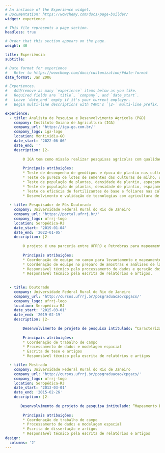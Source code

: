 ```yaml
---
# An instance of the Experience widget.
# Documentation: https://wowchemy.com/docs/page-builder/
widget: experience

# This file represents a page section.
headless: true

# Order that this section appears on the page.
weight: 40

title: Experiência
subtitle:

# Date format for experience
#   Refer to https://wowchemy.com/docs/customization/#date-format
date_format: Jan 2006

# Experiences.
#   Add/remove as many `experience` items below as you like.
#   Required fields are `title`, `company`, and `date_start`.
#   Leave `date_end` empty if it's your current employer.
#   Begin multi-line descriptions with YAML's `|2-` multi-line prefix.

experience:
  - title: Analista de Pesquisa e Desenvolvimento Agrícola (P&D) 
    company: Instituto Goiano de Agricultura (IGA)
    company_url: 'https://iga-go.com.br/'
    company_logo: iga-logo
    location: Montividiu-GO
    date_start: '2022-06-06'
    date_end: ''
    description: |2-
        
        O IGA tem como missão realizar pesquisas agrícolas com qualidade e credibilidade, segundo a demanda dos produtores e parceiros, validando e transferindo tecnologias para fortalecer a agricultura de forma sustentável no Estado de Goiás e no Brasil.
        
        Principais atribuições:
        * Teste de desempenho de genótipos e época de plantio nas culturas de algodão, milho, soja e feijão;
        * Teste de pureza de lotes de sementes das culturas de milho, soja e feijão;
        * Teste de população de plantas, densidade de plantio, espaçamento entre plantas nas culturas de algodão, milho, soja e feijão;
        * Teste de população de plantas, densidade de plantio, espaçamento entre plantas nas culturas de algodão, milho, soja e feijão;
        * Teste de eficácia de fertilizantes de base e foliares nas culturas de algodão, milho, soja e feijão;
        * Desevolvimento e validação de tecnologias com agricultura de precisão e digital voltadas as culturas de algodão, milho, soja e feijão.
        
  - title: Pesquisador de Pós Doutorado
    company: Universidade Federal Rural do Rio de Janeiro
    company_url: 'https://portal.ufrrj.br/'
    company_logo: ufrrj-logo
    location: Seropédica-RJ
    date_start: '2019-01-04'
    date_end: '2022-01-05'
    description: |2-
  
        O projeto é uma parceria entre UFRRJ e Petrobras para mapeamento de tipos e atributos do solo bem como         avaliação da aptidão das terras nos campos de exploração da Petrobras na Bahia.
        
        Principais atribuições:
        * Coordenação de equipe no campo para levantamento e mapeamento de solos;
        * Coordenação de equipe no preparo de amostras e análises de laboratório;
        * Responsável técnico pelo processamento de dados e geração dos produtos;
        * Responsável técnico pela escrita de relatórios e artigos.
        
        
  - title: Doutorado
    company: Universidade Federal Rural do Rio de Janeiro
    company_url: 'http://cursos.ufrrj.br/posgraduacao/cpgacs/'
    company_logo: ufrrj-logo
    location: Seropédica-RJ
    date_start: '2015-03-01'
    date_end: '2019-02-19'
    description: |2-
  
        Desenvolvimento de projeto de pesquisa intitulado: “Caracterização de solos e avaliação da vulnerabilidade de ambientes no Parque Nacional de Itatiaia”. O projeto tem como objetivo a aplicação das modernas técnicas de mapeamento digital de solo para predição de atributos e tipos de solo, bem como a avaliação da vulnerabilidade ambiental usando uma abordagem participativa no Paque Nacional de Itatiaia.
        
        Principais atribuições:
        * Coordenação de trabalho de campo
        * Processamento de dados e modelagem espacial
        * Escrita de tese e artigos
        * Responsável técnico pela escrita de relatórios e artigos

  - title: Mestrado
    company: Universidade Federal Rural do Rio de Janeiro
    company_url: 'http://cursos.ufrrj.br/posgraduacao/cpgacs/'
    company_logo: ufrrj-logo
    location: Seropédica-RJ
    date_start: '2013-03-01'
    date_end: '2015-02-26'
    description: |2-
  
       Desenvolvimento de projeto de pesquisa intitulado: “Mapeamento Digital de Solos por Regressão Logística Múltipla em Ambiente de Mar de Morros, Pinheiral-RJ”, que teve por objetivo avaliar a eficiência do algoritmo de classificação “Regressão Logística” em predizer tipos de solos em uma área geomorfologicamente complexa.
        
        Principais atribuições:
        * Coordenação de trabalho de campo
        * Processamento de dados e modelagem espacial
        * Escrita de dissertação e artigos
        * Responsável técnico pela escrita de relatórios e artigos        
design:
  columns: '2'
---
```


